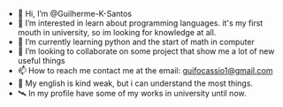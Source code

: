 - 👋 Hi, I’m @Guilherme-K-Santos
- 👀 I’m interested in learn about programming languages. it's my first mouth in university, so im looking for knowledge at all.
- 🌱 I’m currently learning python and the start of math in computer
- 💞️ I’m looking to collaborate on some project that show me a lot of new useful things
- 📫 How to reach me contact me at the email: guifocassio1@gmail.com 
- 🎄 My english is kind weak, but i can understand the most things.
- 🛰 In my profile have some of my works in university until now.

